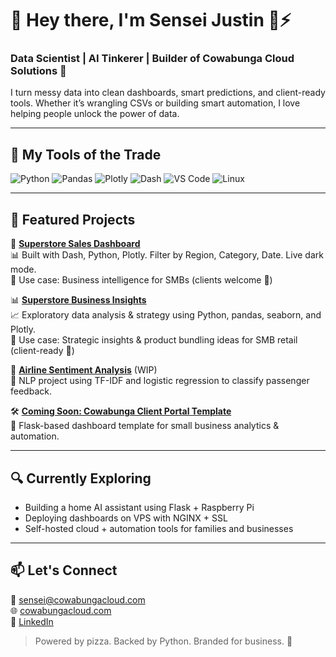 # 👋 Hey there, I'm Sensei Justin 🐢⚡
### Data Scientist | AI Tinkerer | Builder of Cowabunga Cloud Solutions 🌊

I turn messy data into clean dashboards, smart predictions, and client-ready tools. Whether it’s wrangling CSVs or building smart automation, I love helping people unlock the power of data.

---

## 🔧 My Tools of the Trade
![Python](https://img.shields.io/badge/-Python-333?style=flat&logo=python)
![Pandas](https://img.shields.io/badge/-Pandas-150458?style=flat&logo=pandas)
![Plotly](https://img.shields.io/badge/-Plotly-3f4f75?style=flat&logo=plotly)
![Dash](https://img.shields.io/badge/-Dash-00adb5?style=flat)
![VS Code](https://img.shields.io/badge/-VS%20Code-007ACC?style=flat&logo=visual-studio-code)
![Linux](https://img.shields.io/badge/-Linux-000000?style=flat&logo=linux)

---

## 🧠 Featured Projects
🚀 **[Superstore Sales Dashboard](https://github.com/Senseijay44/superstore_dashboard)**  
📊 Built with Dash, Python, Plotly. Filter by Region, Category, Date. Live dark mode.  
💼 Use case: Business intelligence for SMBs (clients welcome 🧾)

📊 **[Superstore Business Insights](https://github.com/Senseijay44/superstore-business-insights)**  
📈 Exploratory data analysis & strategy using Python, pandas, seaborn, and Plotly.  
💼 Use case: Strategic insights & product bundling ideas for SMB retail (client-ready 🌊)

🧠 **[Airline Sentiment Analysis](#)** (WIP)  
📝 NLP project using TF-IDF and logistic regression to classify passenger feedback.

🛠 **[Coming Soon: Cowabunga Client Portal Template](#)**  
🔐 Flask-based dashboard template for small business analytics & automation.

---

## 🔍 Currently Exploring
- Building a home AI assistant using Flask + Raspberry Pi
- Deploying dashboards on VPS with NGINX + SSL
- Self-hosted cloud + automation tools for families and businesses

---

## 📫 Let's Connect
📧 [sensei@cowabungacloud.com](mailto:sensei@cowabungacloud.com)  
🌐 [cowabungacloud.com](https://cowabungacloud.com)  
🐢 [LinkedIn](https://www.linkedin.com/company/cowabunga-cloud-solutions/)

> Powered by pizza. Backed by Python. Branded for business. 🍕

